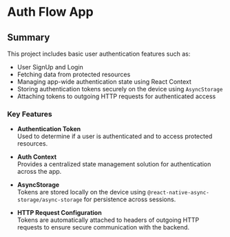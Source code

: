 # Auth Flow App

## Summary

This project includes basic user authentication features such as:

- User SignUp and Login
- Fetching data from protected resources
- Managing app-wide authentication state using React Context
- Storing authentication tokens securely on the device using `AsyncStorage`
- Attaching tokens to outgoing HTTP requests for authenticated access

### Key Features

- **Authentication Token**  
  Used to determine if a user is authenticated and to access protected resources.

- **Auth Context**  
  Provides a centralized state management solution for authentication across the app.

- **AsyncStorage**  
  Tokens are stored locally on the device using `@react-native-async-storage/async-storage` for persistence across sessions.

- **HTTP Request Configuration**  
  Tokens are automatically attached to headers of outgoing HTTP requests to ensure secure communication with the backend.

